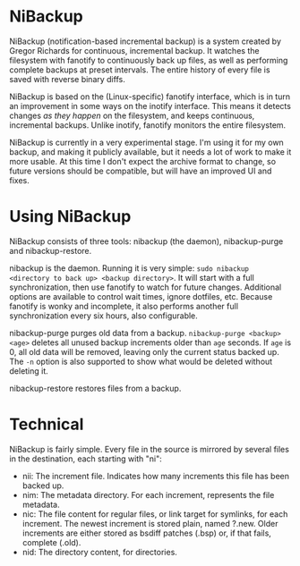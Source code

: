 NiBackup
========

NiBackup (notification-based incremental backup) is a system created by Gregor
Richards for continuous, incremental backup. It watches the filesystem with
fanotify to continuously back up files, as well as performing complete backups
at preset intervals. The entire history of every file is saved with reverse
binary diffs.

NiBackup is based on the (Linux-specific) fanotify interface, which is in turn
an improvement in some ways on the inotify interface. This means it detects
changes *as they happen* on the filesystem, and keeps continuous, incremental
backups. Unlike inotify, fanotify monitors the entire filesystem.

NiBackup is currently in a very experimental stage. I'm using it for my own
backup, and making it publicly available, but it needs a lot of work to make it
more usable. At this time I don't expect the archive format to change, so
future versions should be compatible, but will have an improved UI and fixes.


Using NiBackup
==============

NiBackup consists of three tools: nibackup (the daemon), nibackup-purge and
nibackup-restore.

nibackup is the daemon. Running it is very simple:
`sudo nibackup <directory to back up> <backup directory>`.
It will start with a full synchronization, then use fanotify to watch for
future changes. Additional options are available to control wait times, ignore
dotfiles, etc. Because fanotify is wonky and incomplete, it also performs
another full synchronization every six hours, also configurable.

nibackup-purge purges old data from a backup.
`nibackup-purge <backup> <age>`
deletes all unused backup increments older than `age` seconds. If `age` is 0,
all old data will be removed, leaving only the current status backed up.  The
`-n` option is also supported to show what would be deleted without deleting
it.

nibackup-restore restores files from a backup.


Technical
=========

NiBackup is fairly simple. Every file in the source is mirrored by several
files in the destination, each starting with "ni":

* nii: The increment file. Indicates how many increments this file has been
       backed up.
* nim: The metadata directory. For each increment, represents the file
       metadata.
* nic: The file content for regular files, or link target for symlinks, for
       each increment. The newest increment is stored plain, named ?.new. Older
       increments are either stored as bsdiff patches (.bsp) or, if that fails,
       complete (.old).
* nid: The directory content, for directories.
